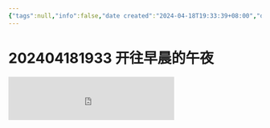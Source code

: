 ```yaml
---
{"tags":null,"info":false,"date created":"2024-04-18T19:33:39+08:00","date modified":"2024-04-18T19:35:33+08:00","dg-publish":true,"permalink":"/card/202404181933 开往早晨的午夜/","dgPassFrontmatter":true,"noteIcon":"2","created":"2024-04-18T19:33:39+08:00","updated":"2024-04-18T19:34:07+08:00"}
---
```



# 202404181933 开往早晨的午夜

<iframe frameborder="no" border="0" marginwidth="0" marginheight="0" width=330 height=86 src="https://music.163.com/outchain/player?type=2&id=449577636&auto=0&height=66"></iframe>
